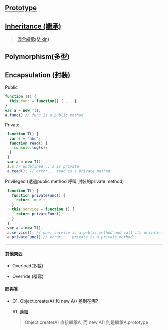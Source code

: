 ## [Prototype](https://github.com/tingwei628/JavaScript-I-do-not-know/blob/master/Object.md)

## [Inheritance (繼承)](https://github.com/tingwei628/JavaScript-I-do-not-know/blob/master/Inheritance.md)

> [混合繼承(Mixin)](http://justinfagnani.com/2015/12/21/real-mixins-with-javascript-classes/) 

## Polymorphism(多型)



## Encapsulation (封裝)

Public
```js
function T() {
  this.func = function() { ... }
}
var a = new T();
a.func() // func is a public method
```

Private
```js
 function T() {
  var s = 'abc';
  function read() {
    console.log(s);
  }
 }
 var a = new T();
 a.s // undefined... s is private
 a.read(); // error... read is a private method
```

Privileged (透過public method 呼叫 封裝的private method)
```js
 function T() {
   function privateFunc() {
     return 'one';
   }
   this.service = function () {
     return privateFunc();
   }
 }
 var a = new T();
 a.service(); // one, service is a public method and call its private method
 a.privateFunc() // error...  private is a private method

```


---

#### 其他東西 

+ Overload(多載)

+ Override (覆寫)

#### 問與答


+ Q1. Object.create(A) 和 new A() 差別在哪?

  A1. [連結](http://stackoverflow.com/questions/4166616/understanding-the-difference-between-object-create-and-new-somefunction)
  >Object.create(A) 直接繼承A, 而 new A() 則是繼承A.prototype
  
